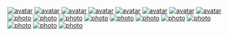 <a data-fancybox title="avatar" href="https://img-blog.csdnimg.cn/20191210190707732.jpg">![avatar](https://img-blog.csdnimg.cn/20191210190707732.jpg)</a>
<a data-fancybox title="avatar" href="https://img-blog.csdnimg.cn/20191210190714248.jpg">![avatar](https://img-blog.csdnimg.cn/20191210190714248.jpg)</a>
<a data-fancybox title="avatar" href="https://img-blog.csdnimg.cn/20191210190724910.jpg">![avatar](https://img-blog.csdnimg.cn/20191210190724910.jpg)</a>
<a data-fancybox title="avatar" href="https://img-blog.csdnimg.cn/20191210190732543.jpg">![avatar](https://img-blog.csdnimg.cn/20191210190732543.jpg)</a>
<a data-fancybox title="avatar" href="https://img-blog.csdnimg.cn/20191210190740885.jpg">![avatar](https://img-blog.csdnimg.cn/20191210190740885.jpg)</a>
<a data-fancybox title="avatar" href="https://img-blog.csdnimg.cn/20191210190747409.jpg">![avatar](https://img-blog.csdnimg.cn/20191210190747409.jpg)</a>
<a data-fancybox title="avatar" href="https://img-blog.csdnimg.cn/20191210190757715.jpg">![avatar](https://img-blog.csdnimg.cn/20191210190757715.jpg)</a>
<a data-fancybox title="avatar" href="https://img-blog.csdnimg.cn/20191211135831478.jpg">![avatar](https://img-blog.csdnimg.cn/20191211135831478.jpg)</a>
<a data-fancybox title="photo" href="https://img-blog.csdnimg.cn/20191211135843345.jpg">![photo](https://img-blog.csdnimg.cn/20191211135843345.jpg)</a>
<a data-fancybox title="photo" href="https://img-blog.csdnimg.cn/20191211135851590.jpg">![photo](https://img-blog.csdnimg.cn/20191211135851590.jpg)</a>
<a data-fancybox title="photo" href="https://img-blog.csdnimg.cn/20191211135859609.jpg">![photo](https://img-blog.csdnimg.cn/20191211135859609.jpg)</a>
<a data-fancybox title="photo" href="https://img-blog.csdnimg.cn/2019121113590736.jpg">![photo](https://img-blog.csdnimg.cn/2019121113590736.jpg)</a>
<a data-fancybox title="photo" href="https://img-blog.csdnimg.cn/20191211135914438.jpg">![photo](https://img-blog.csdnimg.cn/20191211135914438.jpg)</a>
<a data-fancybox title="photo" href="https://img-blog.csdnimg.cn/20191211135916717.jpg">![photo](https://img-blog.csdnimg.cn/20191211135916717.jpg)</a>
<a data-fancybox title="photo" href="https://img-blog.csdnimg.cn/20191211135928379.jpg">![photo](https://img-blog.csdnimg.cn/20191211135928379.jpg)</a>
<a data-fancybox title="photo" href="https://img-blog.csdnimg.cn/20191211135945685.jpg">![photo](https://img-blog.csdnimg.cn/20191211135945685.jpg)</a>
<a data-fancybox title="photo" href="https://img-blog.csdnimg.cn/20191211135954477.jpg">![photo](https://img-blog.csdnimg.cn/20191211135954477.jpg)</a>
<a data-fancybox title="photo" href="https://img-blog.csdnimg.cn/20191211140003836.jpg">![photo](https://img-blog.csdnimg.cn/20191211140003836.jpg)</a>
<a data-fancybox title="photo" href="https://img-blog.csdnimg.cn/20191211140015384.jpg">![photo](https://img-blog.csdnimg.cn/20191211140015384.jpg)</a>